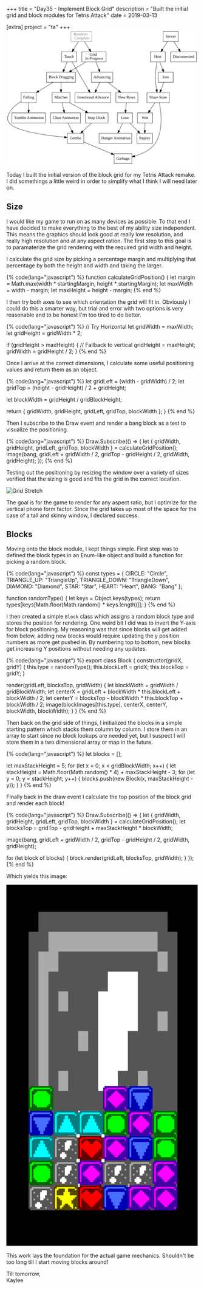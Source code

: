 +++
title = "Day35 - Implement Block Grid"
description = "Built the initial grid and block modules for Tetris Attack"
date = 2019-03-13

[extra]
project = "ta"
+++
![Todo](./todo.svg)

Today I built the initial version of the block grid for my Tetris Attack remake.
I did somethings a little weird in order to simplify what I think I will need
later on.

## Size

I would like my game to run on as many devices as possible. To that end I have
decided to make everything to the best of my ability size independent. This
means the graphics should look good at really low resolution, and really high
resolution and at any aspect ration. The first step to this goal is to
paramaterize the grid rendering with the required grid width and height.

I calculate the grid size by picking a percentage margin and multiplying that
percentage by both the height and width and taking the larger.

{% code(lang="javascript") %}
function calculateGridPosition() {
  let margin = Math.max(width * startingMargin, height * startingMargin);
  let maxWidth = width - margin;
  let maxHeight = height - margin;
{% end %}

I then try both axes to see which orientation the grid will fit in. Obviously I
could do this a smarter way, but trial and error with two options is very
reasonable and to be honest I'm too tired to do better.

{% code(lang="javascript") %}
  // Try Horizontal
  let gridWidth = maxWidth;
  let gridHeight = gridWidth * 2;

  if (gridHeight > maxHeight) {
    // Fallback to vertical
    gridHeight = maxHeight;
    gridWidth = gridHeight / 2;
  }
{% end %}

Once I arrive at the correct dimensions, I calculate some useful positioning
values and return them as an object.

{% code(lang="javascript") %}
  let gridLeft = (width - gridWidth) / 2;
  let gridTop = (height - gridHeight) / 2 + gridHeight;

  let blockWidth = gridHeight / gridBlockHeight;

  return { gridWidth, gridHeight, gridLeft, gridTop, blockWidth };
}
{% end %}

Then I subscribe to the Draw event and render a bang block as a test to
visualize the positioning.

{% code(lang="javascript") %}
Draw.Subscribe(() => {
  let { gridWidth, gridHeight, gridLeft, gridTop, blockWidth } = calculateGridPosition();
  image(bang, gridLeft + gridWidth / 2, gridTop - gridHeight / 2, gridWidth, gridHeight);
});
{% end %}

Testing out the positioning by resizing the window over a variety of sizes
verified that the sizing is good and fits the grid in the correct location.

![Grid Stretch](GridStretch.gif)


The goal is for the game to render for any aspect ratio, but I optimize for the
vertical phone form factor. Since the grid takes up most of the space for the
case of a tall and skinny window, I declared success.

## Blocks

Moving onto the block module, I kept things simple. First step was to defined
the block types in an Enum-like object and build a function for picking a random
block.

{% code(lang="javascript") %}
const types = {
  CIRCLE: "Circle",
  TRIANGLE_UP: "TriangleUp",
  TRIANGLE_DOWN: "TriangleDown",
  DIAMOND: "Diamond",
  STAR: "Star",
  HEART: "Heart",
  BANG: "Bang"
};

function randomType() {
  let keys = Object.keys(types);
  return types[keys[Math.floor(Math.random() * keys.length)]];
}
{% end %}

I then created a simple `Block` class which assigns a random block type and
stores the position for rendering. One weird bit I did was to invert the Y-axis
for block positioning. My reasoning was that since blocks will get added from
below, adding new blocks would require updating the y position numbers as more
get pushed in. By numbering top to bottom, new blocks get increasing Y positions
without needing any updates.

{% code(lang="javascript") %}
export class Block {
  constructor(gridX, gridY) {
    this.type = randomType();
    this.blockLeft = gridX;
    this.blockTop = gridY;
  }

  render(gridLeft, blocksTop, gridWidth) {
    let blockWidth = gridWidth / gridBlockWidth;
    let centerX = gridLeft + blockWidth * this.blockLeft + blockWidth / 2;
    let centerY = blocksTop - blockWidth * this.blockTop + blockWidth / 2;
    image(blockImages[this.type], centerX, centerY, blockWidth, blockWidth);
  }
}
{% end %}

Then back on the grid side of things, I initialized the blocks in a simple
starting pattern which stacks them column by column. I store them in an array to
start since no block lookups are needed yet, but I suspect I will store them in
a two dimensional array or map in the future.

{% code(lang="javascript") %}
let blocks = [];

let maxStackHeight = 5;
for (let x = 0; x < gridBlockWidth; x++) {
  let stackHeight = Math.floor(Math.random() * 4) + maxStackHeight - 3;
  for (let y = 0; y < stackHeight; y++) {
    blocks.push(new Block(x, maxStackHeight - y));
  }
}
{% end %}

Finally back in the draw event I calculate the top position of the block grid
and render each block!

{% code(lang="javascript") %}
Draw.Subscribe(() => {
  let { gridWidth, gridHeight, gridLeft, gridTop, blockWidth } = calculateGridPosition();
  let blocksTop = gridTop - gridHeight + maxStackHeight * blockWidth;

  image(bang, gridLeft + gridWidth / 2, gridTop - gridHeight / 2, gridWidth, gridHeight);

  for (let block of blocks) {
    block.render(gridLeft, blocksTop, gridWidth);
  }
});
{% end %}

Which yields this image:

![FinishedGrid](FinishedGrid.PNG)

This work lays the foundation for the actual game mechanics. Shouldn't be too
long till I start moving blocks around!

Till tomorrow,  
Kaylee
